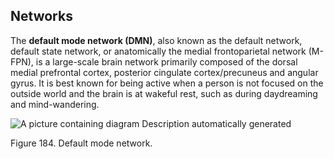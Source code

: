 ## Networks

The **default mode network (DMN)**, also known as the default network, default state network, or anatomically the medial frontoparietal network (M-FPN), is a large-scale brain network primarily composed of the dorsal medial prefrontal cortex, posterior cingulate cortex/precuneus and angular gyrus. It is best known for being active when a person is not focused on the outside world and the brain is at wakeful rest, such as during daydreaming and mind-wandering.

![A picture containing diagram  Description automatically generated](<2 - Source Material/Masters/attachments/A picture containing diagram  Description automatically generated 1.png>)

Figure 184. Default mode network.